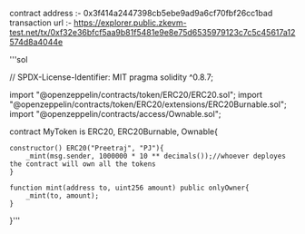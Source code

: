 contract address :- 0x3f414a2447398cb5ebe9ad9a6cf70fbf26cc1bad
transaction url :- https://explorer.public.zkevm-test.net/tx/0xf32e36bfcf5aa9b81f5481e9e8e75d6535979123c7c5c45617a12574d8a4044e

'''sol

// SPDX-License-Identifier: MIT
pragma solidity ^0.8.7;

import "@openzeppelin/contracts/token/ERC20/ERC20.sol";
import "@openzeppelin/contracts/token/ERC20/extensions/ERC20Burnable.sol";
import "@openzeppelin/contracts/access/Ownable.sol";

contract MyToken is ERC20, ERC20Burnable, Ownable{
    
    constructor() ERC20("Preetraj", "PJ"){
        _mint(msg.sender, 1000000 * 10 ** decimals());//whoever deployes the contract will own all the tokens 
    }

    function mint(address to, uint256 amount) public onlyOwner{
        _mint(to, amount);
    }
}'''

